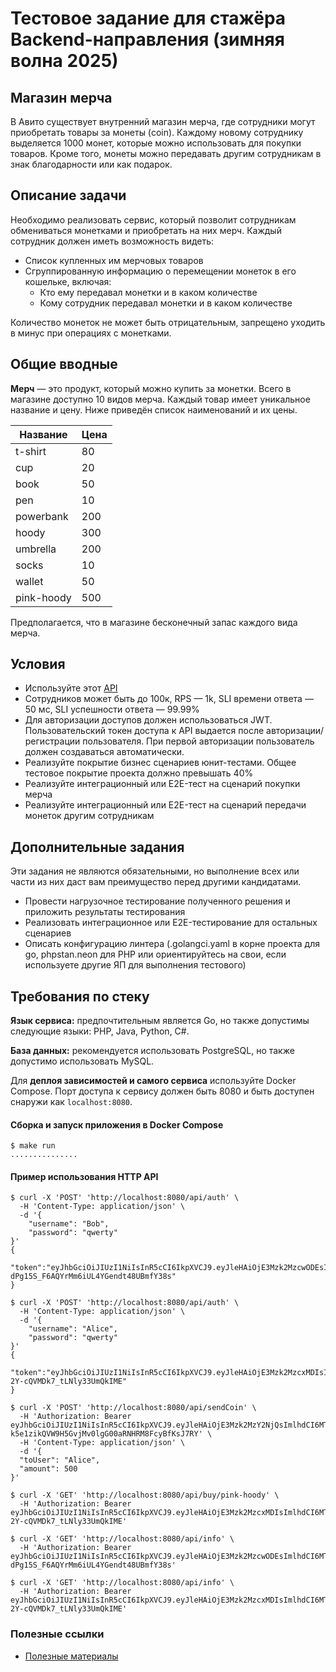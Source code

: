 # **Тестовое задание для стажёра Backend-направления (зимняя волна 2025)**

## Магазин мерча

В Авито существует внутренний магазин мерча, где сотрудники могут приобретать товары за монеты (coin). Каждому новому сотруднику выделяется 1000 монет, которые можно использовать для покупки товаров. Кроме того, монеты можно передавать другим сотрудникам в знак благодарности или как подарок.

## Описание задачи

Необходимо реализовать сервис, который позволит сотрудникам обмениваться монетками и приобретать на них мерч. Каждый сотрудник должен иметь возможность видеть:

- Список купленных им мерчовых товаров  
- Сгруппированную информацию о перемещении монеток в его кошельке, включая:  
  - Кто ему передавал монетки и в каком количестве  
  - Кому сотрудник передавал монетки и в каком количестве

Количество монеток не может быть отрицательным, запрещено уходить в минус при операциях с монетками.

## **Общие вводные**

**Мерч** — это продукт, который можно купить за монетки. Всего в магазине доступно 10 видов мерча. Каждый товар имеет уникальное название и цену. Ниже приведён список наименований и их цены.

| Название     | Цена |
|--------------|------|
| t-shirt      | 80   |
| cup          | 20   |
| book         | 50   |
| pen          | 10   |
| powerbank    | 200  |
| hoody        | 300  |
| umbrella     | 200  |
| socks        | 10   |
| wallet       | 50   |
| pink-hoody   | 500  |

Предполагается, что в магазине бесконечный запас каждого вида мерча.


## **Условия**

* Используйте этот [API](https://github.com/avito-tech/tech-internship/blob/main/Tech%20Internships/Backend/Backend-trainee-assignment-winter-2025/schema.json) 
* Сотрудников может быть до 100к, RPS — 1k, SLI времени ответа — 50 мс, SLI успешности ответа — 99.99%   
* Для авторизации доступов должен использоваться JWT. Пользовательский токен доступа к API  выдается после авторизации/регистрации пользователя. При первой авторизации пользователь должен создаваться автоматически.
* Реализуйте покрытие бизнес сценариев юнит-тестами. Общее тестовое покрытие проекта должно превышать 40%
* Реализуйте интеграционный или E2E-тест на сценарий покупки мерча  
* Реализуйте интеграционный или E2E-тест на сценарий передачи монеток другим сотрудникам


## **Дополнительные задания**

Эти задания не являются обязательными, но выполнение всех или части из них даст вам преимущество перед другими кандидатами.  

* Провести нагрузочное тестирование полученного решения и приложить результаты тестирования 
* Реализовать интеграционное или E2E-тестирование для остальных сценариев  
* Описать конфигурацию линтера (.golangci.yaml в корне проекта для go, phpstan.neon для PHP или ориентируйтесь на свои, если используете другие ЯП для выполнения тестового)

## **Требования по стеку**

**Язык сервиса:** предпочтительным является Go, но также допустимы следующие языки: PHP, Java, Python, C#.
 
**База данных:** рекомендуется использовать PostgreSQL, но также допустимо использовать MySQL.
 
Для **деплоя зависимостей и самого сервиса** используйте Docker Compose. Порт доступа к сервису должен быть 8080 и быть доступен снаружи как `localhost:8080`.

#### Сборка и запуск приложения в Docker Compose
```shell script
$ make run
...............
```

#### Пример использования HTTP API
```shell script
$ curl -X 'POST' 'http://localhost:8080/api/auth' \
  -H 'Content-Type: application/json' \
  -d '{
	"username": "Bob",
  	"password": "qwerty"
}'
{
	"token":"eyJhbGciOiJIUzI1NiIsInR5cCI6IkpXVCJ9.eyJleHAiOjE3Mzk2MzcwODEsImlhdCI6MTczOTYzNjc4MSwidXNlcm5hbWUiOiJCb2IifQ.VTlSCG-dPg15S_F6AQYrMm6iUL4YGendt48UBmfY38s"
}

$ curl -X 'POST' 'http://localhost:8080/api/auth' \
  -H 'Content-Type: application/json' \
  -d '{
	"username": "Alice",
  	"password": "qwerty"
}'
{
	"token":"eyJhbGciOiJIUzI1NiIsInR5cCI6IkpXVCJ9.eyJleHAiOjE3Mzk2MzcxMDIsImlhdCI6MTczOTYzNjgwMiwidXNlcm5hbWUiOiJBbGljZSJ9.8Q6tvQOzggdBstorK-2Y-cQVMDk7_tLNly33UmQkIME"
}

$ curl -X 'POST' 'http://localhost:8080/api/sendCoin' \
  -H 'Authorization: Bearer eyJhbGciOiJIUzI1NiIsInR5cCI6IkpXVCJ9.eyJleHAiOjE3Mzk2MzY2NjQsImlhdCI6MTczOTYzNjM2NCwidXNlcm5hbWUiOiJCb2IifQ.-k5e1zikQVW9H5GvjMv0lgG00aRNHRM8FcyBfKsJ7RY' \
  -H 'Content-Type: application/json' \
  -d '{
  "toUser": "Alice",
  "amount": 500
}'

$ curl -X 'GET' 'http://localhost:8080/api/buy/pink-hoody' \
  -H 'Authorization: Bearer eyJhbGciOiJIUzI1NiIsInR5cCI6IkpXVCJ9.eyJleHAiOjE3Mzk2MzcxMDIsImlhdCI6MTczOTYzNjgwMiwidXNlcm5hbWUiOiJBbGljZSJ9.8Q6tvQOzggdBstorK-2Y-cQVMDk7_tLNly33UmQkIME'

$ curl -X 'GET' 'http://localhost:8080/api/info' \
  -H 'Authorization: Bearer eyJhbGciOiJIUzI1NiIsInR5cCI6IkpXVCJ9.eyJleHAiOjE3Mzk2MzcwODEsImlhdCI6MTczOTYzNjc4MSwidXNlcm5hbWUiOiJCb2IifQ.VTlSCG-dPg15S_F6AQYrMm6iUL4YGendt48UBmfY38s'

$ curl -X 'GET' 'http://localhost:8080/api/info' \
  -H 'Authorization: Bearer eyJhbGciOiJIUzI1NiIsInR5cCI6IkpXVCJ9.eyJleHAiOjE3Mzk2MzcxMDIsImlhdCI6MTczOTYzNjgwMiwidXNlcm5hbWUiOiJBbGljZSJ9.8Q6tvQOzggdBstorK-2Y-cQVMDk7_tLNly33UmQkIME'

```

### Полезные ссылки
- [Полезные материалы](https://github.com/avito-tech/tech-internship/tree/main/Tech%20Internships/Backend)
